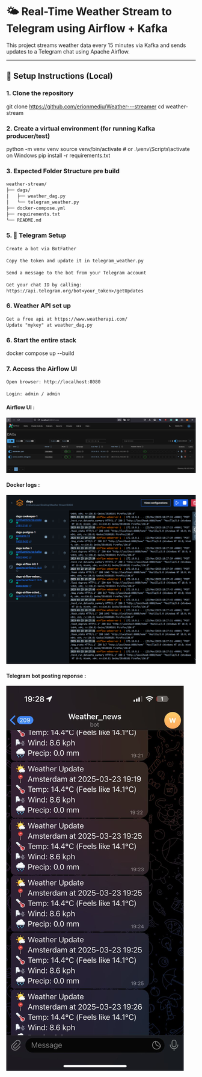 # 🌤️ Real-Time Weather Stream to Telegram using Airflow + Kafka

This project streams weather data every 15 minutes via Kafka and sends updates to a Telegram chat using Apache Airflow.

---

## 🔧 Setup Instructions (Local)

### 1. Clone the repository

git clone https://github.com/erionmediu/Weather---streamer
cd weather-stream



### 2. Create a virtual environment (for running Kafka producer/test)
python -m venv venv
source venv/bin/activate        # or .\venv\Scripts\activate on Windows
pip install -r requirements.txt

### 3. Expected Folder Structure pre build
    weather-stream/
    ├── dags/
    │   ├── weather_dag.py
    │   └── telegram_weather.py
    ├── docker-compose.yml
    ├── requirements.txt
    └── README.md

### 5. 💬 Telegram Setup

    Create a bot via BotFather

    Copy the token and update it in telegram_weather.py

    Send a message to the bot from your Telegram account

    Get your chat ID by calling:
    https://api.telegram.org/bot<your_token>/getUpdates

### 6. Weather API set up

    Get a free api at https://www.weatherapi.com/
    Update "mykey" at weather_dag.py


### 6. Start the entire stack
docker compose up --build


### 7. Access the Airflow UI

    Open browser: http://localhost:8080

    Login: admin / admin



#### Airflow UI :

![alt text](assets/image.png)

#### Docker logs :

![alt text](assets/image2.png)

#### Telegram bot posting reponse :

![alt text](assets/image3.png)


```bash








